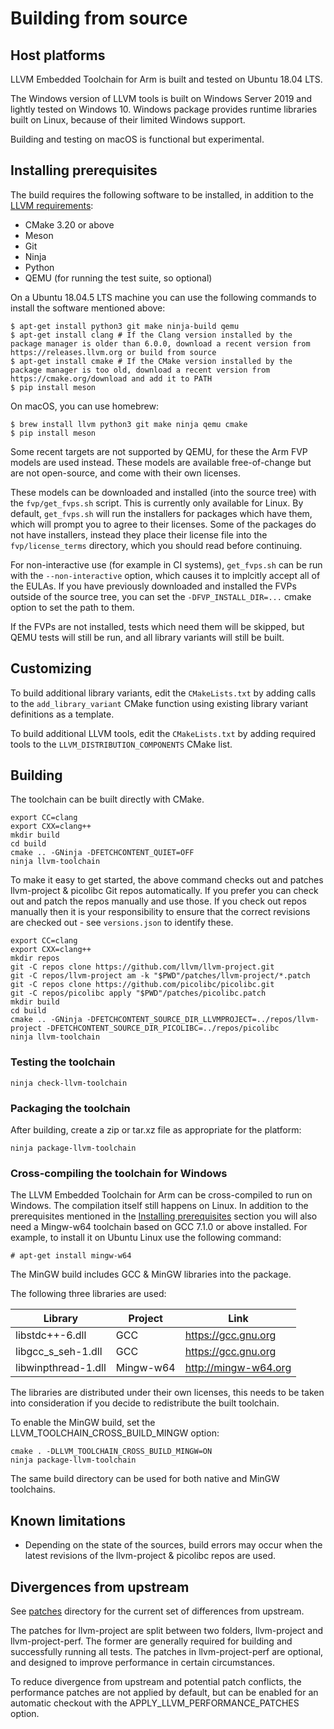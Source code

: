 # Building from source

## Host platforms

LLVM Embedded Toolchain for Arm is built and tested on Ubuntu 18.04 LTS.

The Windows version of LLVM tools is built on Windows Server 2019
and lightly tested on Windows 10. Windows package provides runtime libraries
built on Linux, because of their limited Windows support.

Building and testing on macOS is functional but experimental.

## Installing prerequisites

The build requires the following software to be installed, in addition
to the [LLVM requirements](https://llvm.org/docs/GettingStarted.html#software):
* CMake 3.20 or above
* Meson
* Git
* Ninja
* Python
* QEMU (for running the test suite, so optional)

On a Ubuntu 18.04.5 LTS machine you can use the following commands to install
the software mentioned above:
```
$ apt-get install python3 git make ninja-build qemu
$ apt-get install clang # If the Clang version installed by the package manager is older than 6.0.0, download a recent version from https://releases.llvm.org or build from source
$ apt-get install cmake # If the CMake version installed by the package manager is too old, download a recent version from https://cmake.org/download and add it to PATH
$ pip install meson
```

On macOS, you can use homebrew:
```
$ brew install llvm python3 git make ninja qemu cmake
$ pip install meson
```

Some recent targets are not supported by QEMU, for these the Arm FVP models are
used instead. These models are available free-of-change but are not
open-source, and come with their own licenses.

These models can be downloaded and installed (into the source tree) with the
`fvp/get_fvps.sh` script. This is currently only available for Linux. By
default, `get_fvps.sh` will run the installers for packages which have them,
which will prompt you to agree to their licenses. Some of the packages do not
have installers, instead they place their license file into the
`fvp/license_terms` directory, which you should read before continuing.

For non-interactive use (for example in CI systems), `get_fvps.sh` can be run
with the `--non-interactive` option, which causes it to implcitly accept all of
the EULAs. If you have previously downloaded and installed the FVPs outside of
the source tree, you can set the `-DFVP_INSTALL_DIR=...` cmake option to set
the path to them.

If the FVPs are not installed, tests which need them will be skipped, but QEMU
tests will still be run, and all library variants will still be built.

## Customizing

To build additional library variants, edit the `CMakeLists.txt` by adding
calls to the `add_library_variant` CMake function using existing library
variant definitions as a template.

To build additional LLVM tools, edit the `CMakeLists.txt` by adding required
tools to the `LLVM_DISTRIBUTION_COMPONENTS` CMake list.

## Building

The toolchain can be built directly with CMake.

```
export CC=clang
export CXX=clang++
mkdir build
cd build
cmake .. -GNinja -DFETCHCONTENT_QUIET=OFF
ninja llvm-toolchain
```

To make it easy to get started, the above command checks out and patches llvm-project & picolibc Git repos automatically.
If you prefer you can check out and patch the repos manually and use those.
If you check out repos manually then it is your responsibility to ensure that the correct revisions are checked out - see `versions.json` to identify these.

```
export CC=clang
export CXX=clang++
mkdir repos
git -C repos clone https://github.com/llvm/llvm-project.git
git -C repos/llvm-project am -k "$PWD"/patches/llvm-project/*.patch
git -C repos clone https://github.com/picolibc/picolibc.git
git -C repos/picolibc apply "$PWD"/patches/picolibc.patch
mkdir build
cd build
cmake .. -GNinja -DFETCHCONTENT_SOURCE_DIR_LLVMPROJECT=../repos/llvm-project -DFETCHCONTENT_SOURCE_DIR_PICOLIBC=../repos/picolibc
ninja llvm-toolchain
```

### Testing the toolchain

```
ninja check-llvm-toolchain
```

### Packaging the toolchain

After building, create a zip or tar.xz file as appropriate for the platform:
```
ninja package-llvm-toolchain
```

### Cross-compiling the toolchain for Windows

The LLVM Embedded Toolchain for Arm can be cross-compiled to run on Windows.
The compilation itself still happens on Linux. In addition to the prerequisites
mentioned in the [Installing prerequisites](#installing-prerequisites) section
you will also need a Mingw-w64 toolchain based on GCC 7.1.0 or above installed.
For example, to install it on Ubuntu Linux use the following command:
```
# apt-get install mingw-w64
```

The MinGW build includes GCC & MinGW libraries into the package.

The following three libraries are used:

Library             | Project   | Link
--------------------|-----------|---------------------
libstdc++-6.dll     | GCC       | https://gcc.gnu.org
libgcc_s_seh-1.dll  | GCC       | https://gcc.gnu.org
libwinpthread-1.dll | Mingw-w64 | http://mingw-w64.org

The libraries are distributed under their own licenses, this needs to
be taken into consideration if you decide to redistribute the built toolchain.

To enable the MinGW build, set the LLVM_TOOLCHAIN_CROSS_BUILD_MINGW option:
```
cmake . -DLLVM_TOOLCHAIN_CROSS_BUILD_MINGW=ON
ninja package-llvm-toolchain
```
The same build directory can be used for both native and MinGW toolchains.

## Known limitations
* Depending on the state of the sources, build errors may occur when
  the latest revisions of the llvm-project & picolibc repos are used.

## Divergences from upstream

See [patches](https://github.com/ARM-software/LLVM-embedded-toolchain-for-Arm/tree/main/patches)
directory for the current set of differences from upstream.

The patches for llvm-project are split between two folders, llvm-project and
llvm-project-perf. The former are generally required for building and
successfully running all tests. The patches in llvm-project-perf are optional,
and designed to improve performance in certain circumstances.

To reduce divergence from upstream and potential patch conflicts, the
performance patches are not applied by default, but can be enabled for an
automatic checkout with the APPLY_LLVM_PERFORMANCE_PATCHES option.
